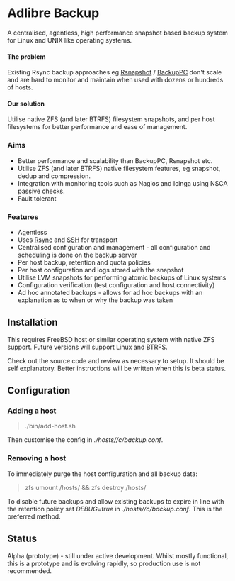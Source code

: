 # Adlibre Backup

A centralised, agentless, high performance snapshot based backup system for Linux and UNIX like operating systems.

#### The problem

Existing Rsync backup approaches eg [Rsnapshot](http://www.rsnapshot.org/) / [BackupPC](http://backuppc.sourceforge.net/) don't scale and are hard to monitor and maintain when used with dozens or hundreds of hosts.

#### Our solution

Utilise native ZFS (and later BTRFS) filesystem snapshots, and per host filesystems for better performance and ease of management.

### Aims

* Better performance and scalability than BackupPC, Rsnapshot etc.
* Utilise ZFS (and later BTRFS) native filesystem features, eg snapshot, dedup and compression.
* Integration with monitoring tools such as Nagios and Icinga using NSCA passive checks.
* Fault tolerant

###  Features

* Agentless
* Uses [Rsync](http://en.wikipedia.org/wiki/Rsync) and [SSH](http://en.wikipedia.org/wiki/OpenSSH) for transport
* Centralised configuration and management - all configuration and scheduling is done on the backup server
* Per host backup, retention and quota policies
* Per host configuration and logs stored with the snapshot
* Utilise LVM snapshots for performing atomic backups of Linux systems
* Configuration verification (test configuration and host connectivity)
* Ad hoc annotated backups - allows for ad hoc backups with an explanation as to when or why the backup was taken

## Installation

This requires FreeBSD host or similar operating system with native ZFS support. Future versions will support Linux and BTRFS.

Check out the source code and review as necessary to setup. It should be self explanatory. Better instructions will be written when this is beta status. 

## Configuration

### Adding a host

> ./bin/add-host.sh <hostname>

Then customise the config in _./hosts/<hostname>/c/backup.conf_.

### Removing a host

To immediately purge the host configuration and all backup data:

> zfs umount <zfs-pool-name>/hosts/<hostname> && zfs destroy <zfs-pool-name>/hosts/<hostname>

To disable future backups and allow existing backups to expire in line with the retention policy
set _DEBUG=true_ in _./hosts/<hostname>/c/backup.conf_. This is the preferred method.

## Status

Alpha (prototype) - still under active development. Whilst mostly functional, this is a prototype and is evolving rapidly, so production use is not recommended.
